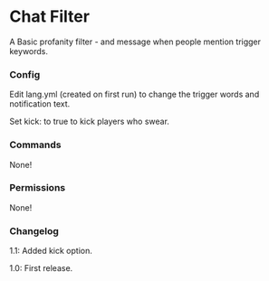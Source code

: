 Chat Filter
===========

A Basic profanity filter - and message when people mention trigger keywords.

### Config

Edit lang.yml (created on first run) to change the trigger words and notification text. 

Set kick: to true to kick players who swear.

### Commands

None!


### Permissions

None!


### Changelog
1.1:  Added kick option.

1.0:  First release.

